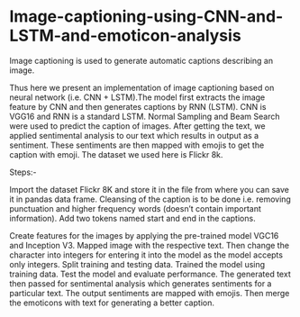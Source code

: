 # Image-captioning-using-CNN-and-LSTM-and-emoticon-analysis

Image captioning is used to generate automatic captions describing an image. 

Thus here we present an implementation of image captioning based on neural network (i.e. CNN + LSTM).The model first extracts the image feature by CNN and then generates captions by RNN (LSTM). CNN is VGG16 and RNN is a standard LSTM. Normal Sampling and Beam Search were used to predict the caption of images.
After getting the text, we applied sentimental analysis to our text which results in output as a sentiment. These sentiments are then mapped with emojis to get the caption with emoji. The dataset we used here is Flickr 8k. 

Steps:-

Import the dataset Flickr 8K and store it in the file from where you can save it in pandas data frame.
Cleansing of the caption is to be done i.e. removing punctuation and higher frequency words (doesn’t contain important information).
Add two tokens named start and end in the captions.

Create features for the images by applying the pre-trained model VGC16 and Inception V3.
Mapped image with the respective text. Then change the character into integers for entering it into the model as the model accepts only integers.
Split training and testing data. Trained the model using training data.
Test the model and evaluate performance.
The generated text then passed for sentimental analysis which generates sentiments for a particular text.
The output sentiments are mapped with emojis. Then merge the emoticons with text for generating a better caption.
